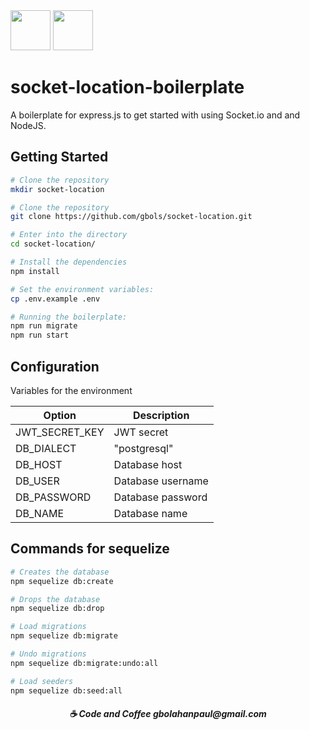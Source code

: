 <div style="display: inline">
  <img src="https://upload.wikimedia.org/wikipedia/commons/thumb/d/d9/Node.js_logo.svg/220px-Node.js_logo.svg.png" width="auto" height="64px">
  <img src="https://expressjs.com/images/express-facebook-share.png" width="auto" height="64px">
</div>

# socket-location-boilerplate
A boilerplate for express.js to get started with using Socket.io and and NodeJS.

## Getting Started 

```bash
# Clone the repository
mkdir socket-location

# Clone the repository
git clone https://github.com/gbols/socket-location.git

# Enter into the directory
cd socket-location/

# Install the dependencies
npm install

# Set the environment variables:
cp .env.example .env

# Running the boilerplate:
npm run migrate
npm run start
```

## Configuration

Variables for the environment

| Option | Description |
| ------ | ------ |
| JWT_SECRET_KEY | JWT secret |
| DB_DIALECT | "postgresql"|
| DB_HOST | Database host |
| DB_USER | Database username |
| DB_PASSWORD | Database password |
| DB_NAME | Database name |


## Commands for sequelize 
```bash
# Creates the database
npm sequelize db:create 

# Drops the database
npm sequelize db:drop 

# Load migrations
npm sequelize db:migrate 

# Undo migrations
npm sequelize db:migrate:undo:all 

# Load seeders
npm sequelize db:seed:all
```

<h5 align="center">
  ☕ Code and Coffee gbolahanpaul@gmail.com
</h5>
